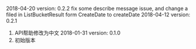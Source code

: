 2018-04-20 version: 0.2.2
fix some describe message issue, and change a filed in ListBucketResult form CreateDate to createDate
2018-04-12 version: 0.2.1
1. API帮助修改为中文
2018-01-31 version: 0.1.0
1. 初始版本